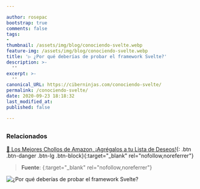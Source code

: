 ```yaml
---

author: rosepac
bootstrap: true
comments: false
tags:
- 
thumbnail: /assets/img/blog/conociendo-svelte.webp
feature-img: /assets/img/blog/conociendo-svelte.webp
title: '▷ ¿Por qué deberías de probar el framework Svelte?'
description: >-
  ''
excerpt: >-
  ''
canonical_URL: https://ciberninjas.com/conociendo-svelte/
permalink: /conociendo-svelte/
date: 2020-09-23 18:18:32
last_modified_at: 
published: false

---
```


<!-- https://marcradziwill.com/blog/why-you-should-try-svelte/ -->

## 

<!-- contenido -->

## 

<!-- contenido -->

### **Relacionados** <!-- omit in toc -->

[]()

[]()

[]()

[]()

[]()

[🛒 Los Mejores Chollos de Amazon, ¡Agrégalos a tu Lista de Deseos!](https://www.amazon.es/shop/cibercursos "Los Mejores Chollos de Amazon, Ofertas Flash, Black Monday y Amazon Prime Day"){: .btn .btn-danger .btn-lg .btn-block}{:target="_blank" rel="nofollow,noreferrer"}

> **Fuente**: []( ""){:target="_blank" rel="nofollow,noreferrer"}

![¿Por qué deberías de probar el framework Svelte?](/assets/img/blog/conociendo-svelte.webp "¿Por qué deberías de probar el framework Svelte?")